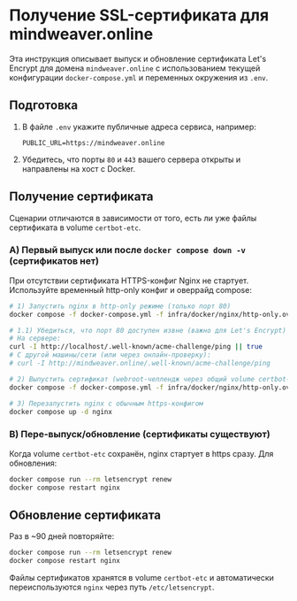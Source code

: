 # Получение SSL-сертификата для mindweaver.online

Эта инструкция описывает выпуск и обновление сертификата Let's Encrypt для домена `mindweaver.online` с использованием текущей конфигурации `docker-compose.yml` и переменных окружения из `.env`.

## Подготовка

1. В файле `.env` укажите публичные адреса сервиса, например:
   ```env
   PUBLIC_URL=https://mindweaver.online
   ```
2. Убедитесь, что порты `80` и `443` вашего сервера открыты и направлены на хост с Docker.

## Получение сертификата

Сценарии отличаются в зависимости от того, есть ли уже файлы сертификата в volume `certbot-etc`.

### A) Первый выпуск или после `docker compose down -v` (сертификатов нет)

При отсутствии сертификата HTTPS-конфиг Nginx не стартует. Используйте временный http-only конфиг и оверрайд compose:

```bash
# 1) Запустить nginx в http-only режиме (только порт 80)
docker compose -f docker-compose.yml -f infra/docker/nginx/http-only.override.yml up -d nginx

# 1.1) Убедиться, что порт 80 доступен извне (важно для Let's Encrypt)
# На сервере:
curl -I http://localhost/.well-known/acme-challenge/ping || true
# С другой машины/сети (или через онлайн-проверку):
# curl -I http://mindweaver.online/.well-known/acme-challenge/ping

# 2) Выпустить сертификат (webroot-челлендж через общий volume certbot-web)
docker compose -f docker-compose.yml -f infra/docker/nginx/http-only.override.yml run --rm letsencrypt

# 3) Перезапустить nginx с обычным https-конфигом
docker compose up -d nginx
```

### B) Пере-выпуск/обновление (сертификаты существуют)

Когда volume `certbot-etc` сохранён, nginx стартует в https сразу. Для обновления:

```bash
docker compose run --rm letsencrypt renew
docker compose restart nginx
```

## Обновление сертификата

Раз в ~90 дней повторяйте:
```bash
docker compose run --rm letsencrypt renew
docker compose restart nginx
```
Файлы сертификатов хранятся в volume `certbot-etc` и автоматически переиспользуются `nginx` через путь `/etc/letsencrypt`.
